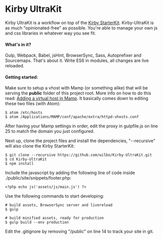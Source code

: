 # Kirby UltraKit

Kirby UltraKit is a workflow on top of the [Kirby StarterKit](https://github.com/getkirby/starterkit/tree/e9d1b84ebf8bba54693e61551dae9f3711e41aa9). Kirby-UltraKit is as much "opinionated-free" as possible. You're able to manage your own js and css libraries in whatever way you see fit.

#### What's in it?

Gulp, Webpack, Babel, jsHint, BrowserSync, Sass, Autoprefixer and Sourcemaps. That's about it. Write ES6 in modules, all changes are live reloaded.

#### Getting started:

Make sure to setup a vhost with Mamp (or something alike) that will be serving the **public** folder of this project root. More info on how to do this read: [Adding a virtual host in Mamp](https://medium.com/@wilbo/adding-a-virtual-host-in-mamp-for-mac-a6c717cc0475#.hz6nhm20v). It basically comes down to editing these two files (with Atom):

    $ atom /etc/hosts
    $ atom /Applications/MAMP/conf/apache/extra/httpd-vhosts.conf

After having your Mamp settings in order, edit the proxy in gulpfile.js on line 25 to match the domain you just configured.

Next up, clone the project files and install the dependencies, "--recursive" will also clone the Kirby StarterKit:

    $ git clone --recursive https://github.com/wilbo/Kirby-UltraKit.git
    $ cd Kirby-UltraKit
    $ npm install

Include the javascript by adding the following line of code inside ./public/site/snippets/footer.php:

    <?php echo js('assets/js/main.js') ?>

Use the following commands to start developing:

    # build assets, BrowserSync server and livereload
    $ gulp

    # build minified assets, ready for production
    $ gulp build --env production

Edit the .gitignore by removing "/public" on line 14 to track your site in git.

